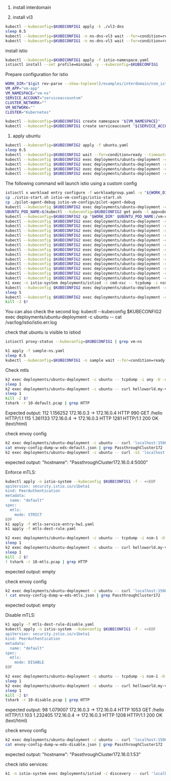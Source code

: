 1. install interdomain

2. install vl3
```bash
kubectl --kubeconfig=$KUBECONFIG1 apply -k ./vl3-dns
sleep 0.5
kubectl --kubeconfig=$KUBECONFIG1 -n ns-dns-vl3 wait --for=condition=ready --timeout=1m pod -l app=nse-vl3-vpp
kubectl --kubeconfig=$KUBECONFIG1 -n ns-dns-vl3 wait --for=condition=ready --timeout=1m pod -l app=vl3-ipam
```

install istio
```bash
kubectl --kubeconfig=$KUBECONFIG1 apply -f istio-namespace.yaml
istioctl install --set profile=minimal -y --kubeconfig=$KUBECONFIG1
```

Prepare configuration for istio
```bash
WORK_DIR="$(git rev-parse --show-toplevel)/examples/interdomain/nsm_istio_vl3/mtls-check/with-nsm/istio-vm-configs"
VM_APP="vm-app"
VM_NAMESPACE="vm-ns"
SERVICE_ACCOUNT="serviceaccountvm"
CLUSTER_NETWORK=""
VM_NETWORK=""
CLUSTER="Kubernetes"
```

```bash
kubectl --kubeconfig=$KUBECONFIG1 create namespace "${VM_NAMESPACE}"
kubectl --kubeconfig=$KUBECONFIG1 create serviceaccount "${SERVICE_ACCOUNT}" -n "${VM_NAMESPACE}"
```

1. apply ubuntu
```bash
kubectl --kubeconfig=$KUBECONFIG2 apply -f ubuntu.yaml
sleep 0.5
kubectl --kubeconfig=$KUBECONFIG2 wait --for=condition=ready --timeout=2m pod -l app=ubuntu
kubectl --kubeconfig $KUBECONFIG2 exec deployments/ubuntu-deployment -c ubuntu -- apt update
kubectl --kubeconfig $KUBECONFIG2 exec deployments/ubuntu-deployment -c ubuntu -- apt install --yes curl iproute2 iptables nano dnsutils inetutils-ping systemctl sudo tcpdump netcat wget git
kubectl --kubeconfig $KUBECONFIG2 exec deployments/ubuntu-deployment -c ubuntu -- sudo curl -LO https://storage.googleapis.com/istio-release/releases/1.16.0/deb/istio-sidecar.deb
kubectl --kubeconfig $KUBECONFIG2 exec deployments/ubuntu-deployment -c ubuntu -- sudo dpkg -i istio-sidecar.deb
```

The following command will launch istio using a custom config
```bash
istioctl x workload entry configure -f workloadgroup.yaml -o "${WORK_DIR}" --clusterID "${CLUSTER}" --kubeconfig=$KUBECONFIG1 --ingressIP=172.16.0.2
cp ./istio-start.sh istio-vm-configs/istio-start.sh
cp ./pilot-agent-debug istio-vm-configs/pilot-agent-debug
kubectl --kubeconfig $KUBECONFIG2 exec deployments/ubuntu-deployment -c ubuntu -- rm -rf /vm-dir
UBUNTU_POD_NAME=$(kubectl --kubeconfig=$KUBECONFIG2 get pods -l app=ubuntu -n default --template '{{range .items}}{{.metadata.name}}{{"\n"}}{{end}}')
kubectl --kubeconfig=$KUBECONFIG2 cp "$WORK_DIR" $UBUNTU_POD_NAME:/vm-dir -c ubuntu
kubectl --kubeconfig $KUBECONFIG2 exec deployments/ubuntu-deployment -c ubuntu -- sudo mkdir -p /etc/certs
kubectl --kubeconfig $KUBECONFIG2 exec deployments/ubuntu-deployment -c ubuntu -- sudo cp /vm-dir/root-cert.pem /etc/certs/root-cert.pem
kubectl --kubeconfig $KUBECONFIG2 exec deployments/ubuntu-deployment -c ubuntu -- sudo mkdir -p /var/run/secrets/tokens
kubectl --kubeconfig $KUBECONFIG2 exec deployments/ubuntu-deployment -c ubuntu -- sudo cp /vm-dir/istio-token /var/run/secrets/tokens/istio-token
kubectl --kubeconfig $KUBECONFIG2 exec deployments/ubuntu-deployment -c ubuntu -- sudo cp /vm-dir/cluster.env /var/lib/istio/envoy/cluster.env
kubectl --kubeconfig $KUBECONFIG2 exec deployments/ubuntu-deployment -c ubuntu -- sh -c "echo \"ISTIO_AGENT_FLAGS=\\\"--log_output_level=all:debug --proxyLogLevel=trace\\\"\" >> /var/lib/istio/envoy/cluster.env"
kubectl --kubeconfig $KUBECONFIG2 exec deployments/ubuntu-deployment -c ubuntu -- sudo cp /vm-dir/mesh.yaml /etc/istio/config/mesh
kubectl --kubeconfig $KUBECONFIG2 exec deployments/ubuntu-deployment -c ubuntu -- sudo sh -c 'cat /vm-dir/hosts >> /etc/hosts'
kubectl --kubeconfig $KUBECONFIG2 exec deployments/ubuntu-deployment -c ubuntu -- sudo sh -c 'echo "172.16.0.4 helloworld.sample.svc" >> /etc/hosts'
kubectl --kubeconfig $KUBECONFIG2 exec deployments/ubuntu-deployment -c ubuntu -- sudo mkdir -p /etc/istio/proxy
kubectl --kubeconfig $KUBECONFIG2 exec deployments/ubuntu-deployment -c ubuntu -- sudo chown -R istio-proxy /var/lib/istio /etc/certs /etc/istio/proxy /etc/istio/config /var/run/secrets /etc/certs/root-cert.pem
kubectl --kubeconfig $KUBECONFIG2 exec deployments/ubuntu-deployment -c ubuntu -- rm -f /var/log/istio/istio.log
kubectl --kubeconfig $KUBECONFIG2 exec deployments/ubuntu-deployment -c ubuntu -- rm -f /var/log/istio/istio.err.log
k1 exec -n istio-system deployments/istiod -c cmd-nsc -- tcpdump -i nsm-1 -U -w - >dump-vm-dep.pcap &
kubectl --kubeconfig $KUBECONFIG2 exec deployments/ubuntu-deployment -c ubuntu -- sudo systemctl start istio
sleep 5
kubectl --kubeconfig $KUBECONFIG2 exec deployments/ubuntu-deployment -c ubuntu -- cat /var/log/istio/istio.log
kill -2 $!
```

You can also check the second log:
kubectl --kubeconfig $KUBECONFIG2 exec deployments/ubuntu-deployment -c ubuntu -- cat /var/log/istio/istio.err.log

check that ubuntu is visible to istiod
```bash
istioctl proxy-status --kubeconfig=$KUBECONFIG1 | grep vm-ns
```

```bash
k1 apply -f sample-ns.yaml
sleep 0.5
kubectl --kubeconfig=$KUBECONFIG1 -n sample wait --for=condition=ready --timeout=2m pod -l app=helloworld
```

Check mtls
```bash
k2 exec deployments/ubuntu-deployment -c ubuntu -- tcpdump -i any -U -w - >10-default.pcap &
sleep 1
k2 exec deployments/ubuntu-deployment -c ubuntu -- curl helloworld.my-vl3-network:5000/hello -sS
sleep 1
kill -2 $!
tshark -r 10-default.pcap | grep HTTP
```
Expected output:
  112   1.156252   172.16.0.3 → 172.16.0.4   HTTP 990 GET /hello HTTP/1.1 
  115   1.361133   172.16.0.4 → 172.16.0.3   HTTP 1281 HTTP/1.1 200 OK  (text/html)


check envoy config
```bash
k2 exec deployments/ubuntu-deployment -c ubuntu -- curl 'localhost:15000/config_dump?include_eds' >envoy-config-dump-w-eds-default.json
cat envoy-config-dump-w-eds-default.json | grep PassthroughCluster172
k2 exec deployments/ubuntu-deployment -c ubuntu -- curl -sS 'localhost:15000/config_dump?include_eds' | grep PassthroughCluster172.16
```
expected output:
           "hostname": "PassthroughCluster172.16.0.4:5000"

Enforce mTLS:
```bash
kubectl apply -n istio-system --kubeconfig $KUBECONFIG1 -f - <<EOF
apiVersion: security.istio.io/v1beta1
kind: PeerAuthentication
metadata:
  name: "default"
spec:
  mtls:
    mode: STRICT
EOF
k1 apply -f mtls-service-entry-hw1.yaml
k1 apply -f mtls-dest-rule.yaml
```

```bash
k2 exec deployments/ubuntu-deployment -c ubuntu -- tcpdump -i nsm-1 -U -w - >10-mtls.pcap &
sleep 1
k2 exec deployments/ubuntu-deployment -c ubuntu -- curl helloworld.my-vl3-network:5000/hello -s
sleep 1
kill -2 $!
! tshark -r 10-mtls.pcap | grep HTTP
```
expected output: empty

check envoy config
```bash
k2 exec deployments/ubuntu-deployment -c ubuntu -- curl 'localhost:15000/config_dump?include_eds' >envoy-config-dump-w-eds-mtls.json
! cat envoy-config-dump-w-eds-mtls.json | grep PassthroughCluster172
```
expected output: empty

Disable mTLS:
```bash
k1 apply -f mtls-dest-rule-disable.yaml
kubectl apply -n istio-system --kubeconfig $KUBECONFIG1 -f - <<EOF
apiVersion: security.istio.io/v1beta1
kind: PeerAuthentication
metadata:
  name: "default"
spec:
  mtls:
    mode: DISABLE
EOF
```

```bash
k2 exec deployments/ubuntu-deployment -c ubuntu -- tcpdump -i nsm-1 -U -w - >10-disable.pcap &
sleep 1
k2 exec deployments/ubuntu-deployment -c ubuntu -- curl helloworld.my-vl3-network:5000/hello -s
sleep 1
kill -2 $!
tshark -r 10-disable.pcap | grep HTTP
```
expected output:
   98   1.079007   172.16.0.3 → 172.16.0.4   HTTP 1053 GET /hello HTTP/1.1 
  103   1.232405   172.16.0.4 → 172.16.0.3   HTTP 1208 HTTP/1.1 200 OK  (text/html)

check envoy config
```bash
k2 exec deployments/ubuntu-deployment -c ubuntu -- curl 'localhost:15000/config_dump?include_eds' >envoy-config-dump-w-eds-disable.json
cat envoy-config-dump-w-eds-disable.json | grep PassthroughCluster172
```
expected output:
           "hostname": "PassthroughCluster172.16.0.1:53"

check istio services:
```bash
k1 -n istio-system exec deployments/istiod -c discovery -- curl 'localhost:8080/debug/registryz' >registryz.json
```
